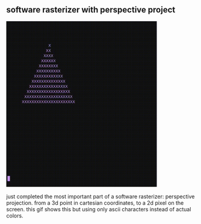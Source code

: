 ## software rasterizer with perspective project

<!--<img src="https://media.giphy.com/media/ctg6cNLm1se98hITFh/giphy.gif" style="width:400px;"/>-->
<img src="images/software_rasteriser_console.gif" style="width:400px;"/>

just completed the most important part of a software rasterizer: perspective projection.
from a 3d point in cartesian coordinates, to a 2d pixel on the screen. this gif shows
this but using only ascii characters instead of actual colors.
